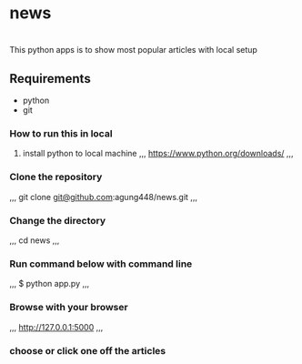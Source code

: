 # news
#
This python apps is to show most popular articles with local setup
## Requirements
   - python
   - git
### How to run this in  local
1. install python to local machine
,,,
https://www.python.org/downloads/
,,,
### Clone the repository
,,,
git clone git@github.com:agung448/news.git
,,,
### Change the directory
,,,
cd news
,,,
### Run command below with command line
,,,
   $ python app.py
,,,
### Browse with your browser
,,,
http://127.0.0.1:5000
,,,
### choose or click one off the articles